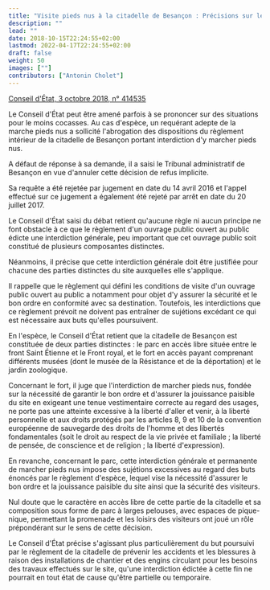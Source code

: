 ```yaml
---
title: "Visite pieds nus à la citadelle de Besançon : Précisions sur les justifications des interdictions générales d’un règlement d’ouvrage public"
description: ""
lead: ""
date: 2018-10-15T22:24:55+02:00
lastmod: 2022-04-17T22:24:55+02:00
draft: false
weight: 50
images: [""]
contributors: ["Antonin Cholet"]
---
```


[Conseil d'État, 3 octobre 2018, n° 414535](https://www.legifrance.gouv.fr/ceta/id/CETATEXT000037461586)

Le Conseil d'État peut être amené parfois à se prononcer sur des situations pour le moins cocasses. Au cas d'espèce, un requérant adepte de la marche pieds nus a sollicité l'abrogation des dispositions du règlement intérieur de la citadelle de Besançon portant interdiction d'y marcher pieds nus.

A défaut de réponse à sa demande, il a saisi le Tribunal administratif de Besançon en vue d'annuler cette décision de refus implicite.

Sa requête a été rejetée par jugement en date du 14 avril 2016 et l'appel effectué sur ce jugement a également été rejeté par arrêt en date du 20 juillet 2017.

Le Conseil d'État saisi du débat retient qu'aucune règle ni aucun principe ne font obstacle à ce que le règlement d'un ouvrage public ouvert au public édicte une interdiction générale, peu important que cet ouvrage public soit constitué de plusieurs composantes distinctes.

Néanmoins, il précise que cette interdiction générale doit être justifiée pour chacune des parties distinctes du site auxquelles elle s'applique.

Il rappelle que le règlement qui défini les conditions de visite d'un ouvrage public ouvert au public a notamment pour objet d'y assurer la sécurité et le bon ordre en conformité avec sa destination. Toutefois, les interdictions que ce règlement prévoit ne doivent pas entraîner de sujétions excédant ce qui est nécessaire aux buts qu'elles poursuivent.

En l'espèce, le Conseil d'État retient que la citadelle de Besançon est constituée de deux parties distinctes : le parc en accès libre située entre le front Saint Étienne et le Front royal, et le fort en accès payant comprenant différents musées (dont le musée de la Résistance et de la déportation) et le jardin zoologique.

Concernant le fort, il juge que l'interdiction de marcher pieds nus, fondée sur la nécessité de garantir le bon ordre et d'assurer la jouissance paisible du site en exigeant une tenue vestimentaire correcte au regard des usages, ne porte pas une atteinte excessive à la liberté d'aller et venir, à la liberté personnelle et aux droits protégés par les articles 8, 9 et 10 de la convention européenne de sauvegarde des droits de l'homme et des libertés fondamentales (soit le droit au respect de la vie privée et familiale ; la liberté de pensée, de conscience et de religion ; la liberté d'expression).

En revanche, concernant le parc, cette interdiction générale et permanente de marcher pieds nus impose des sujétions excessives au regard des buts énoncés par le règlement d'espèce, lequel vise la nécessité d'assurer le bon ordre et la jouissance paisible du site ainsi que la sécurité des visiteurs.

Nul doute que le caractère en accès libre de cette partie de la citadelle et sa composition sous forme de parc à larges pelouses, avec espaces de pique-nique, permettant la promenade et les loisirs des visiteurs ont joué un rôle prépondérant sur le sens de cette décision.

Le Conseil d'État précise s'agissant plus particulièrement du but poursuivi par le règlement de la citadelle de prévenir les accidents et les blessures à raison des installations de chantier et des engins circulant pour les besoins des travaux effectués sur le site, qu'une interdiction édictée à cette fin ne pourrait en tout état de cause qu'être partielle ou temporaire.
